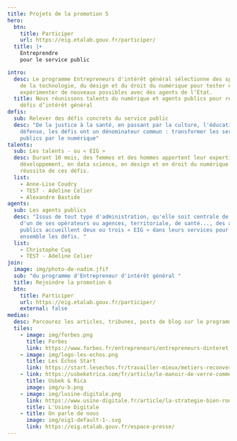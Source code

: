 ```yaml
---
title: Projets de la promotion 5
hero:
  btn:
    title: Participer
    url: https://eig.etalab.gouv.fr/participer/
  title: |+
    Entreprendre
    pour le service public

intro:
  desc: Le programme Entrepreneurs d'intérêt général sélectionne des spécialistes
    de la technologie, du design et du droit du numérique pour tester et
    expérimenter de nouveaux possibles avec des agents de l’État.
  title: Nous réunissons talents du numérique et agents publics pour relever des
    défis d’intérêt général
defis:
  sub: Relever des défis concrets du service public
  desc: "De la justice à la santé, en passant par la culture, l'éducation, la
    défense, les défis ont un dénominateur commun : transformer les services
    publics par le numérique"
talents:
  sub: Les talents - ou « EIG »
  desc: Durant 10 mois, des femmes et des hommes apportent leur expertise - en
    développement, en data science, en design et en droit du numérique - à la
    réussite de ces défis.
  list:
    - Anne-Lise Coudry
    - TEST - Adeline Celier
    - Alexandre Bastide
agents:
  sub: Les agents publics
  desc: "Issus de tout type d'administration, qu'elle soit centrale de l'Etat,
    d'un de ses opérateurs ou agences, territoriale, de santé..., des agents
    publics accueillent deux ou trois « EIG » dans leurs services pour relever
    ensemble les défis. "
  list:
    - Christophe Cuq
    - TEST - Adeline Celier
join:
  image: img/photo-de-nadim.jfif
  sub: "du programme d'Entrepreneur d'intérêt général "
  title: Rejoindre la promotion 6
  btn:
    title: Participer
    url: https://eig.etalab.gouv.fr/participer/
    external: false
medias:
  desc: Parcourez les articles, tribunes, posts de blog sur le programme
  tiles:
    - image: img/forbes.png
      title: Forbes
      link: https://www.forbes.fr/entrepreneurs/entrepreneurs-dinteret-general-comment-entreprendre-pour-ameliorer-le-service-public/
    - image: img/logo-les-echos.png
      title: Les Echos Start
      link: https://start.lesechos.fr/travailler-mieux/metiers-reconversion/salaries-dans-la-tech-ils-ont-quitte-le-prive-pour-innover-dans-le-secteur-public-1352864
    - link: https://usbeketrica.com/fr/article/le-manoir-de-verre-comment-la-tech-traite-t-elle-les-femmes-developpeuses-ou-data-scientists
      title: Usbek & Rica
      image: img/u-b.png
    - image: img/lusine-digitale.png
      link: https://www.usine-digitale.fr/article/la-strategie-bien-rodee-de-l-etat-pour-recruter-des-professionnels-du-numerique.N1776667
      title: L'Usine Digitale
    - title: On parle de nous
      image: img/eig1-default-1-.svg
      link: https://eig.etalab.gouv.fr/espace-presse/
---
```


